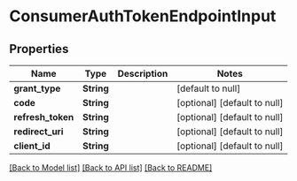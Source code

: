 # ConsumerAuthTokenEndpointInput

## Properties

| Name              | Type       | Description | Notes                        |
| ----------------- | ---------- | ----------- | ---------------------------- |
| **grant_type**    | **String** |             | [default to null]            |
| **code**          | **String** |             | [optional] [default to null] |
| **refresh_token** | **String** |             | [optional] [default to null] |
| **redirect_uri**  | **String** |             | [optional] [default to null] |
| **client_id**     | **String** |             | [optional] [default to null] |

[[Back to Model list]](../README.md#documentation-for-models) [[Back to API list]](../README.md#documentation-for-api-endpoints) [[Back to README]](../README.md)
